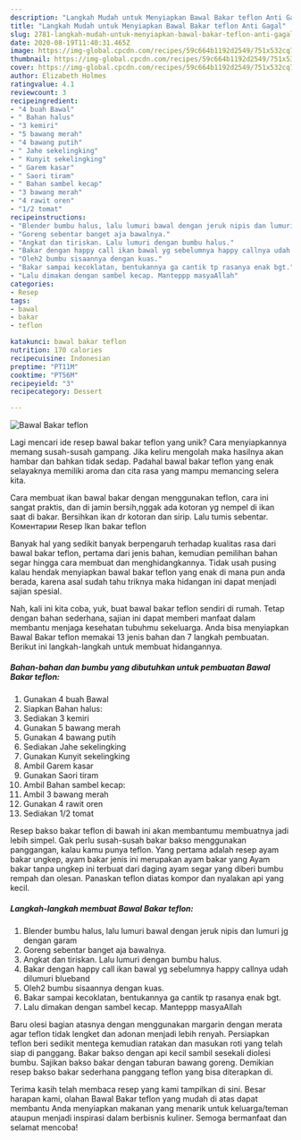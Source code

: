 ```yaml
---
description: "Langkah Mudah untuk Menyiapkan Bawal Bakar teflon Anti Gagal"
title: "Langkah Mudah untuk Menyiapkan Bawal Bakar teflon Anti Gagal"
slug: 2781-langkah-mudah-untuk-menyiapkan-bawal-bakar-teflon-anti-gagal
date: 2020-08-19T11:40:31.465Z
image: https://img-global.cpcdn.com/recipes/59c664b1192d2549/751x532cq70/bawal-bakar-teflon-foto-resep-utama.jpg
thumbnail: https://img-global.cpcdn.com/recipes/59c664b1192d2549/751x532cq70/bawal-bakar-teflon-foto-resep-utama.jpg
cover: https://img-global.cpcdn.com/recipes/59c664b1192d2549/751x532cq70/bawal-bakar-teflon-foto-resep-utama.jpg
author: Elizabeth Holmes
ratingvalue: 4.1
reviewcount: 3
recipeingredient:
- "4 buah Bawal"
- " Bahan halus"
- "3 kemiri"
- "5 bawang merah"
- "4 bawang putih"
- " Jahe sekelingking"
- " Kunyit sekelingking"
- " Garem kasar"
- " Saori tiram"
- " Bahan sambel kecap"
- "3 bawang merah"
- "4 rawit oren"
- "1/2 tomat"
recipeinstructions:
- "Blender bumbu halus, lalu lumuri bawal dengan jeruk nipis dan lumuri jg dengan garam"
- "Goreng sebentar banget aja bawalnya."
- "Angkat dan tiriskan. Lalu lumuri dengan bumbu halus."
- "Bakar dengan happy call ikan bawal yg sebelumnya happy callnya udah dilumuri blueband"
- "Oleh2 bumbu sisaannya dengan kuas."
- "Bakar sampai kecoklatan, bentukannya ga cantik tp rasanya enak bgt."
- "Lalu dimakan dengan sambel kecap. Manteppp masyaAllah"
categories:
- Resep
tags:
- bawal
- bakar
- teflon

katakunci: bawal bakar teflon 
nutrition: 170 calories
recipecuisine: Indonesian
preptime: "PT11M"
cooktime: "PT56M"
recipeyield: "3"
recipecategory: Dessert

---
```



![Bawal Bakar teflon](https://img-global.cpcdn.com/recipes/59c664b1192d2549/751x532cq70/bawal-bakar-teflon-foto-resep-utama.jpg)

Lagi mencari ide resep bawal bakar teflon yang unik? Cara menyiapkannya memang susah-susah gampang. Jika keliru mengolah maka hasilnya akan hambar dan bahkan tidak sedap. Padahal bawal bakar teflon yang enak selayaknya memiliki aroma dan cita rasa yang mampu memancing selera kita.

Cara membuat ikan bawal bakar dengan menggunakan teflon, cara ini sangat praktis, dan di jamin bersih,nggak ada kotoran yg nempel di ikan saat di bakar. Bersihkan ikan dr kotoran dan sirip. Lalu tumis sebentar. Коментарии Resep Ikan bakar teflon

Banyak hal yang sedikit banyak berpengaruh terhadap kualitas rasa dari bawal bakar teflon, pertama dari jenis bahan, kemudian pemilihan bahan segar hingga cara membuat dan menghidangkannya. Tidak usah pusing kalau hendak menyiapkan bawal bakar teflon yang enak di mana pun anda berada, karena asal sudah tahu triknya maka hidangan ini dapat menjadi sajian spesial.


Nah, kali ini kita coba, yuk, buat bawal bakar teflon sendiri di rumah. Tetap dengan bahan sederhana, sajian ini dapat memberi manfaat dalam membantu menjaga kesehatan tubuhmu sekeluarga. Anda bisa menyiapkan Bawal Bakar teflon memakai 13 jenis bahan dan 7 langkah pembuatan. Berikut ini langkah-langkah untuk membuat hidangannya.

<!--inarticleads1-->

##### Bahan-bahan dan bumbu yang dibutuhkan untuk pembuatan Bawal Bakar teflon:

1. Gunakan 4 buah Bawal
1. Siapkan  Bahan halus:
1. Sediakan 3 kemiri
1. Gunakan 5 bawang merah
1. Gunakan 4 bawang putih
1. Sediakan  Jahe sekelingking
1. Gunakan  Kunyit sekelingking
1. Ambil  Garem kasar
1. Gunakan  Saori tiram
1. Ambil  Bahan sambel kecap:
1. Ambil 3 bawang merah
1. Gunakan 4 rawit oren
1. Sediakan 1/2 tomat


Resep bakso bakar teflon di bawah ini akan membantumu membuatnya jadi lebih simpel. Gak perlu susah-susah bakar bakso menggunakan panggangan, kalau kamu punya teflon. Yang pertama adalah resep ayam bakar ungkep, ayam bakar jenis ini merupakan ayam bakar yang Ayam bakar tanpa ungkep ini terbuat dari daging ayam segar yang diberi bumbu rempah dan olesan. Panaskan teflon diatas kompor dan nyalakan api yang kecil. 

<!--inarticleads2-->

##### Langkah-langkah membuat Bawal Bakar teflon:

1. Blender bumbu halus, lalu lumuri bawal dengan jeruk nipis dan lumuri jg dengan garam
1. Goreng sebentar banget aja bawalnya.
1. Angkat dan tiriskan. Lalu lumuri dengan bumbu halus.
1. Bakar dengan happy call ikan bawal yg sebelumnya happy callnya udah dilumuri blueband
1. Oleh2 bumbu sisaannya dengan kuas.
1. Bakar sampai kecoklatan, bentukannya ga cantik tp rasanya enak bgt.
1. Lalu dimakan dengan sambel kecap. Manteppp masyaAllah


Baru olesi bagian atasnya dengan menggunakan margarin dengan merata agar teflon tidak lengket dan adonan menjadi lebih renyah. Persiapkan teflon beri sedikit mentega kemudian ratakan dan masukan roti yang telah siap di panggang. Bakar bakso dengan api kecil sambil sesekali diolesi bumbu. Sajikan bakso bakar dengan taburan bawang goreng. Demikian resep bakso bakar sederhana panggang teflon yang bisa diterapkan di. 

Terima kasih telah membaca resep yang kami tampilkan di sini. Besar harapan kami, olahan Bawal Bakar teflon yang mudah di atas dapat membantu Anda menyiapkan makanan yang menarik untuk keluarga/teman ataupun menjadi inspirasi dalam berbisnis kuliner. Semoga bermanfaat dan selamat mencoba!
